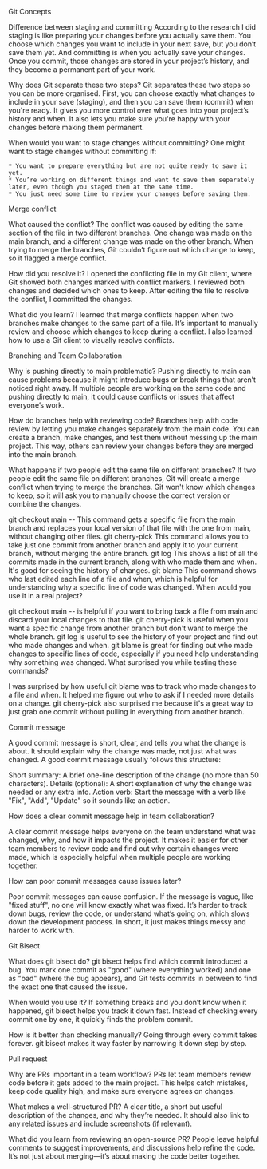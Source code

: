 Git Concepts

Difference between staging and committing
    According to the research I did staging is like preparing your changes before you actually save them. You choose which changes you want to include in your next save, but you don’t save them yet. And committing is when you actually save your changes. Once you commit, those changes are stored in your project’s history, and they become a permanent part of your work.

Why does Git separate these two steps?
    Git separates these two steps so you can be more organised. First, you can choose exactly what changes to include in your save (staging), and then you can save them (commit) when you're ready. It gives you more control over what goes into your project’s history and when. It also lets you make sure you're happy with your changes before making them permanent.

When would you want to stage changes without committing?
    One might want to stage changes without committing if:

    * You want to prepare everything but are not quite ready to save it yet.
    * You’re working on different things and want to save them separately later, even though you staged them at the same time.
    * You just need some time to review your changes before saving them.

Merge conflict 

What caused the conflict?
The conflict was caused by editing the same section of the file in two different branches. One change was made on the main branch, and a different change was made on the other branch. When trying to merge the branches, Git couldn’t figure out which change to keep, so it flagged a merge conflict.

How did you resolve it?
I opened the conflicting file in my Git client, where Git showed both changes marked with conflict markers. I reviewed both changes and decided which ones to keep. After editing the file to resolve the conflict, I committed the changes.

What did you learn?
I learned that merge conflicts happen when two branches make changes to the same part of a file. It’s important to manually review and choose which changes to keep during a conflict. I also learned how to use a Git client to visually resolve conflicts.

Branching and Team Collaboration

Why is pushing directly to main problematic?
Pushing directly to main can cause problems because it might introduce bugs or break things that aren’t noticed right away. If multiple people are working on the same code and pushing directly to main, it could cause conflicts or issues that affect everyone’s work.

How do branches help with reviewing code?
Branches help with code review by letting you make changes separately from the main code. You can create a branch, make changes, and test them without messing up the main project. This way, others can review your changes before they are merged into the main branch.

What happens if two people edit the same file on different branches?
If two people edit the same file on different branches, Git will create a merge conflict when trying to merge the branches. Git won't know which changes to keep, so it will ask you to manually choose the correct version or combine the changes.

git checkout main -- <file>
This command gets a specific file from the main branch and replaces your local version of that file with the one from main, without changing other files.
git cherry-pick <commit>
This command allows you to take just one commit from another branch and apply it to your current branch, without merging the entire branch.
git log
This shows a list of all the commits made in the current branch, along with who made them and when. It's good for seeing the history of changes.
git blame <file>
This command shows who last edited each line of a file and when, which is helpful for understanding why a specific line of code was changed.
When would you use it in a real project?

git checkout main -- <file> is helpful if you want to bring back a file from main and discard your local changes to that file.
git cherry-pick <commit> is useful when you want a specific change from another branch but don't want to merge the whole branch.
git log is useful to see the history of your project and find out who made changes and when.
git blame <file> is great for finding out who made changes to specific lines of code, especially if you need help understanding why something was changed.
What surprised you while testing these commands?

I was surprised by how useful git blame was to track who made changes to a file and when. It helped me figure out who to ask if I needed more details on a change. git cherry-pick also surprised me because it's a great way to just grab one commit without pulling in everything from another branch.

Commit message

A good commit message is short, clear, and tells you what the change is about. It should explain why the change was made, not just what was changed. A good commit message usually follows this structure:

Short summary: A brief one-line description of the change (no more than 50 characters).
Details (optional): A short explanation of why the change was needed or any extra info.
Action verb: Start the message with a verb like "Fix", "Add", "Update" so it sounds like an action.

How does a clear commit message help in team collaboration?

A clear commit message helps everyone on the team understand what was changed, why, and how it impacts the project. It makes it easier for other team members to review code and find out why certain changes were made, which is especially helpful when multiple people are working together.

How can poor commit messages cause issues later?

Poor commit messages can cause confusion. If the message is vague, like "fixed stuff", no one will know exactly what was fixed. It’s harder to track down bugs, review the code, or understand what’s going on, which slows down the development process. In short, it just makes things messy and harder to work with.

Git Bisect

What does git bisect do?
git bisect helps find which commit introduced a bug. You mark one commit as "good" (where everything worked) and one as "bad" (where the bug appears), and Git tests commits in between to find the exact one that caused the issue.

When would you use it?
If something breaks and you don’t know when it happened, git bisect helps you track it down fast. Instead of checking every commit one by one, it quickly finds the problem commit.

How is it better than checking manually?
Going through every commit takes forever. git bisect makes it way faster by narrowing it down step by step.

Pull request

Why are PRs important in a team workflow?
PRs let team members review code before it gets added to the main project. This helps catch mistakes, keep code quality high, and make sure everyone agrees on changes.

What makes a well-structured PR?
A clear title, a short but useful description of the changes, and why they’re needed. It should also link to any related issues and include screenshots (if relevant).

What did you learn from reviewing an open-source PR?
People leave helpful comments to suggest improvements, and discussions help refine the code. It’s not just about merging—it’s about making the code better together.